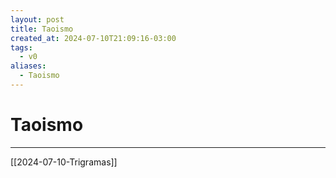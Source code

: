 ```yaml
---
layout: post
title: Taoismo
created_at: 2024-07-10T21:09:16-03:00
tags:
  - v0
aliases:
  - Taoismo
---
```

# Taoismo
---

[[2024-07-10-Trigramas]]
